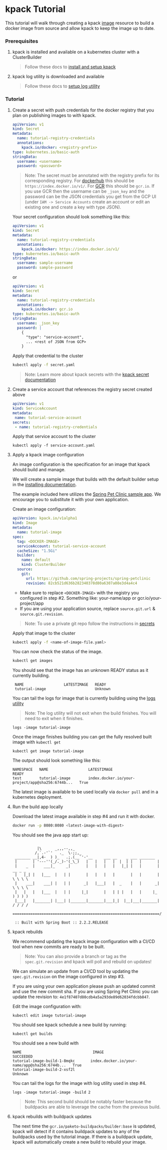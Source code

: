 #  kpack Tutorial

This tutorial will walk through creating a kpack [image](image.md) resource to build a docker image from source and allow kpack to keep the image up to date.  

###  Prerequisites
1. kpack is installed and available on a kubernetes cluster with a ClusterBuilder

    > Follow these docs to [install and setup kpack](install.md) 

1. kpack log utility is downloaded and available

    > Follow these docs to [setup log utility](logs.md)
     
###  Tutorial
1. Create a secret with push credentials for the docker registry that you plan on publishing images to with kpack.  

    ```yaml
    apiVersion: v1
    kind: Secret
    metadata:
      name: tutorial-registry-credentials
      annotations:
        kpack.io/docker: <registry-prefix>
    type: kubernetes.io/basic-auth
    stringData:
      username: <username>
      password: <password>
    ```
   
   > Note: The secret must be annotated with the registry prefix for its corresponding registry. For [dockerhub](https://hub.docker.com/) this should be `https://index.docker.io/v1/`. 
   For [GCR](https://cloud.google.com/container-registry/) this should be `gcr.io`. If you use GCR then the username can be `_json_key` and the password can be the JSON credentials you get from the GCP UI (under `IAM -> Service Accounts` create an account or edit an existing one and create a key with type JSON).
   
   Your secret configuration should look something like this:
   
   ```yaml
   apiVersion: v1
   kind: Secret
   metadata:
     name: tutorial-registry-credentials
     annotations:
       kpack.io/docker: https://index.docker.io/v1/
   type: kubernetes.io/basic-auth
   stringData:
     username: sample-username
     password: sample-password
   ```
   
   or
   
   ```yaml
   apiVersion: v1
   kind: Secret
   metadata:
     name: tutorial-registry-credentials
     annotations:
       kpack.io/docker: gcr.io
   type: kubernetes.io/basic-auth
   stringData:
     username: _json_key
     password: |
       {
         "type": "service-account",
         ... <rest of JSON from GCP>
       }
   ```
   
   Apply that credential to the cluster 
   
    ```bash
   kubectl apply -f secret.yaml
    ```
   
   > Note: Learn more about kpack secrets with the [kpack secret documentation](secrets.md) 

1. Create a service account that references the registry secret created above 

     ```yaml
    apiVersion: v1
    kind: ServiceAccount
    metadata:
      name: tutorial-service-account
    secrets:
      - name: tutorial-registry-credentials
     ```
    
    Apply that service account to the cluster 
   
     ```
     kubectl apply -f service-account.yaml
     ```

1. Apply a kpack image configuration 

    An image configuration is the specification for an image that kpack should build and manage. 
    
    We will create a sample image that builds with the default builder setup in the [installing documentation](./install.md).
    
    The example included here utilizes the [Spring Pet Clinic sample app](https://github.com/spring-projects/spring-petclinic). We encourage you to substitute it with your own application.           
      
    Create an image configuration:
    
    ```yaml
    apiVersion: kpack.io/v1alpha1
    kind: Image
    metadata:
      name: tutorial-image
    spec:
      tag: <DOCKER-IMAGE>
      serviceAccount: tutorial-service-account
      cacheSize: "1.5Gi"
      builder:
        name: default
        kind: ClusterBuilder
      source:
        git:
          url: https://github.com/spring-projects/spring-petclinic
          revision: 82cb521d636b282340378d80a6307a08e3d4a4c4
    ```

   - Make sure to replace `<DOCKER-IMAGE>` with the registry you configured in step #2. Something like: your-name/app or gcr.io/your-project/app    
   - If you are using your application source, replace `source.git.url` & `source.git.revision`. 
    > Note: To use a private git repo follow the instructions in [secrets](secrets.md)

   Apply that image to the cluster 
    ```bash
    kubectl apply -f <name-of-image-file.yaml>
    ```
    
   You can now check the status of the image. 
   
   ```bash
   kubectl get images 
   ```
    
   You should see that the image has an unknown READY status as it currently building.
   
   ```
    NAME                  LATESTIMAGE   READY
    tutorial-image                      Unknown
    ```
    
    You can tail the logs for image that is currently building using the [logs utility](logs.md)
    
    > Note: The log utility will not exit when the build finishes. You will need to exit when it finishes.  
    ```
    logs -image tutorial-image  
    ``` 
    
    Once the image finishes building you can get the fully resolved built image with `kubectl get`
    
    ```
    kubectl get image tutorial-image
    ```  
    
    The output should look something like this:
    ```
    NAMESPACE   NAME                  LATESTIMAGE                                        READY
    test        tutorial-image        index.docker.io/your-project/app@sha256:6744b...   True
    ```
    
    The latest image is available to be used locally via `docker pull` and in a kubernetes deployment.   

1. Run the build app locally 

   Download the latest image available in step #4 and run it with docker.
    
   ```bash
   docker run -p 8080:8080 <latest-image-with-digest>
   ```
   
   You should see the java app start up:
   ```
       
              |\      _,,,--,,_
             /,`.-'`'   ._  \-;;,_
    _______ __|,4-  ) )_   .;.(__`'-'__     ___ __    _ ___ _______
    |       | '---''(_/._)-'(_\_)   |   |   |   |  |  | |   |       |
    |    _  |    ___|_     _|       |   |   |   |   |_| |   |       | __ _ _
    |   |_| |   |___  |   | |       |   |   |   |       |   |       | \ \ \ \
    |    ___|    ___| |   | |      _|   |___|   |  _    |   |      _|  \ \ \ \
    |   |   |   |___  |   | |     |_|       |   | | |   |   |     |_    ) ) ) )
    |___|   |_______| |___| |_______|_______|___|_|  |__|___|_______|  / / / /
    ==================================================================/_/_/_/
    
    :: Built with Spring Boot :: 2.2.2.RELEASE
   ``` 
    
1. kpack rebuilds
    
   We recommend updating the kpack image configuration with a CI/CD tool when new commits are ready to be built.
   > Note: You can also provide a branch or tag as the `spec.git.revision` and kpack will poll and rebuild on updates!  

   We can simulate an update from a CI/CD tool by updating the `spec.git.revision` on the image configured in step #3.
   
   If you are using your own application please push an updated commit and use the new commit sha. If you are using Spring Pet Clinic you can update the revision to: `4e1f87407d80cdb4a5a293de89d62034fdcbb847`.         
  
   Edit the image configuration with:
   ```
   kubectl edit image tutorial-image 
   ``` 
    
   You should see kpack schedule a new build by running:
   ```
   kubectl get builds
   ``` 
   You should see a new build with
   
   ```
   NAME                                IMAGE                                          SUCCEEDED
   tutorial-image-build-1-8mqkc       index.docker.io/your-name/app@sha256:6744b...   True
   tutorial-image-build-2-xsf2l                                                       Unknown
   ```

   You can tail the logs for the image with log utility used in step #4.
   
   ```
   logs -image tutorial-image -build 2  
   ```
   
   > Note: This second build should be notably faster because the buildpacks are able to leverage the cache from the previous build. 
    
1. kpack rebuilds with buildpack updates
    
    The next time the `gcr.io/paketo-buildpacks/builder:base` is updated, kpack will detect if it contains buildpack updates to any of the buildpacks used by the tutorial image.
    If there is a buildpack update, kpack will automatically create a new build to rebuild your image.    
    
